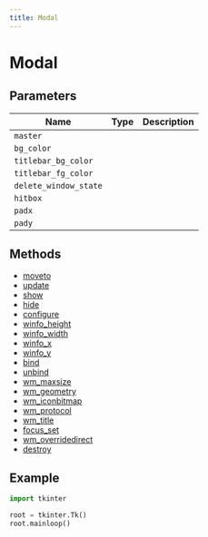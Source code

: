 ```yaml
---
title: Modal
---
```


# Modal

## Parameters

| Name                | Type | Description |
| ------------------- | ---- | ----------- |
| `master`              |      |             |
| `bg_color`            |      |             |
| `titlebar_bg_color`   |      |             |
| `titlebar_fg_color`   |      |             |
| `delete_window_state` |      |             |
| `hitbox`              |      |             |
| `padx`                |      |             |
| `pady`                |      |             |

## Methods

- [moveto](#moveto)
- [update](#update)
- [show](#show)
- [hide](#hide)
- [configure](#configure)
- [winfo_height](#winfo_height)
- [winfo_width](#winfo_width)
- [winfo_x](#winfo_x)
- [winfo_y](#winfo_y)
- [bind](#bind)
- [unbind](#unbind)
- [wm_maxsize](#wm_maxsize)
- [wm_geometry](#wm_geometry)
- [wm_iconbitmap](#wm_iconbitmap)
- [wm_protocol](#wm_protocol)
- [wm_title](#wm_title)
- [focus_set](#focus_set)
- [wm_overridedirect](#wm_overridedirect)
- [destroy](#destroy)

## Example

```py
import tkinter

root = tkinter.Tk()
root.mainloop()
```
